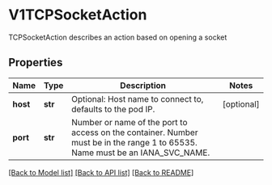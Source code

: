# V1TCPSocketAction

TCPSocketAction describes an action based on opening a socket
## Properties
Name | Type | Description | Notes
------------ | ------------- | ------------- | -------------
**host** | **str** | Optional: Host name to connect to, defaults to the pod IP. | [optional] 
**port** | **str** | Number or name of the port to access on the container. Number must be in the range 1 to 65535. Name must be an IANA_SVC_NAME. | 

[[Back to Model list]](../README.md#documentation-for-models) [[Back to API list]](../README.md#documentation-for-api-endpoints) [[Back to README]](../README.md)


